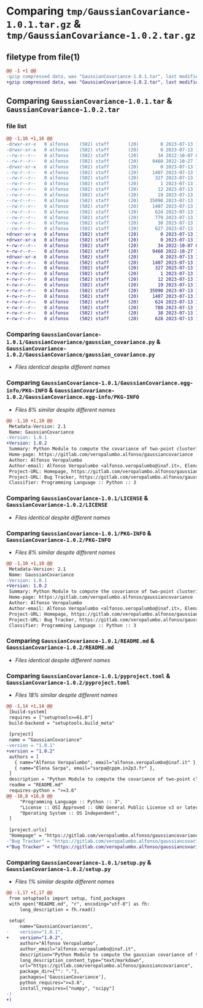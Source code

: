 # Comparing `tmp/GaussianCovariance-1.0.1.tar.gz` & `tmp/GaussianCovariance-1.0.2.tar.gz`

## filetype from file(1)

```diff
@@ -1 +1 @@
-gzip compressed data, was "GaussianCovariance-1.0.1.tar", last modified: Thu Jul 13 18:13:59 2023, max compression
+gzip compressed data, was "GaussianCovariance-1.0.2.tar", last modified: Thu Jul 13 18:47:47 2023, max compression
```

## Comparing `GaussianCovariance-1.0.1.tar` & `GaussianCovariance-1.0.2.tar`

### file list

```diff
@@ -1,16 +1,16 @@
-drwxr-xr-x   0 alfonso    (502) staff       (20)        0 2023-07-13 18:13:59.425599 GaussianCovariance-1.0.1/
-drwxr-xr-x   0 alfonso    (502) staff       (20)        0 2023-07-13 18:13:59.410663 GaussianCovariance-1.0.1/GaussianCovariance/
--rw-r--r--   0 alfonso    (502) staff       (20)       34 2022-10-07 09:25:24.000000 GaussianCovariance-1.0.1/GaussianCovariance/__init__.py
--rw-r--r--   0 alfonso    (502) staff       (20)     9460 2022-10-27 12:00:21.000000 GaussianCovariance-1.0.1/GaussianCovariance/gaussian_covariance.py
-drwxr-xr-x   0 alfonso    (502) staff       (20)        0 2023-07-13 18:13:59.418925 GaussianCovariance-1.0.1/GaussianCovariance.egg-info/
--rw-r--r--   0 alfonso    (502) staff       (20)     1407 2023-07-13 18:13:59.000000 GaussianCovariance-1.0.1/GaussianCovariance.egg-info/PKG-INFO
--rw-r--r--   0 alfonso    (502) staff       (20)      327 2023-07-13 18:13:59.000000 GaussianCovariance-1.0.1/GaussianCovariance.egg-info/SOURCES.txt
--rw-r--r--   0 alfonso    (502) staff       (20)        1 2023-07-13 18:13:59.000000 GaussianCovariance-1.0.1/GaussianCovariance.egg-info/dependency_links.txt
--rw-r--r--   0 alfonso    (502) staff       (20)       12 2023-07-13 18:13:59.000000 GaussianCovariance-1.0.1/GaussianCovariance.egg-info/requires.txt
--rw-r--r--   0 alfonso    (502) staff       (20)       19 2023-07-13 18:13:59.000000 GaussianCovariance-1.0.1/GaussianCovariance.egg-info/top_level.txt
--rw-r--r--   0 alfonso    (502) staff       (20)    35098 2023-07-13 17:55:33.000000 GaussianCovariance-1.0.1/LICENSE
--rw-r--r--   0 alfonso    (502) staff       (20)     1407 2023-07-13 18:13:59.422353 GaussianCovariance-1.0.1/PKG-INFO
--rw-r--r--   0 alfonso    (502) staff       (20)      624 2023-07-13 17:55:33.000000 GaussianCovariance-1.0.1/README.md
--rw-r--r--   0 alfonso    (502) staff       (20)      779 2023-07-13 18:13:39.000000 GaussianCovariance-1.0.1/pyproject.toml
--rw-r--r--   0 alfonso    (502) staff       (20)       38 2023-07-13 18:13:59.426015 GaussianCovariance-1.0.1/setup.cfg
--rw-r--r--   0 alfonso    (502) staff       (20)      627 2023-07-13 18:13:41.000000 GaussianCovariance-1.0.1/setup.py
+drwxr-xr-x   0 alfonso    (502) staff       (20)        0 2023-07-13 18:47:47.223763 GaussianCovariance-1.0.2/
+drwxr-xr-x   0 alfonso    (502) staff       (20)        0 2023-07-13 18:47:47.220701 GaussianCovariance-1.0.2/GaussianCovariance/
+-rw-r--r--   0 alfonso    (502) staff       (20)       34 2022-10-07 09:25:24.000000 GaussianCovariance-1.0.2/GaussianCovariance/__init__.py
+-rw-r--r--   0 alfonso    (502) staff       (20)     9460 2022-10-27 12:00:21.000000 GaussianCovariance-1.0.2/GaussianCovariance/gaussian_covariance.py
+drwxr-xr-x   0 alfonso    (502) staff       (20)        0 2023-07-13 18:47:47.222995 GaussianCovariance-1.0.2/GaussianCovariance.egg-info/
+-rw-r--r--   0 alfonso    (502) staff       (20)     1407 2023-07-13 18:47:47.000000 GaussianCovariance-1.0.2/GaussianCovariance.egg-info/PKG-INFO
+-rw-r--r--   0 alfonso    (502) staff       (20)      327 2023-07-13 18:47:47.000000 GaussianCovariance-1.0.2/GaussianCovariance.egg-info/SOURCES.txt
+-rw-r--r--   0 alfonso    (502) staff       (20)        1 2023-07-13 18:47:47.000000 GaussianCovariance-1.0.2/GaussianCovariance.egg-info/dependency_links.txt
+-rw-r--r--   0 alfonso    (502) staff       (20)       12 2023-07-13 18:47:47.000000 GaussianCovariance-1.0.2/GaussianCovariance.egg-info/requires.txt
+-rw-r--r--   0 alfonso    (502) staff       (20)       19 2023-07-13 18:47:47.000000 GaussianCovariance-1.0.2/GaussianCovariance.egg-info/top_level.txt
+-rw-r--r--   0 alfonso    (502) staff       (20)    35098 2023-07-13 17:55:33.000000 GaussianCovariance-1.0.2/LICENSE
+-rw-r--r--   0 alfonso    (502) staff       (20)     1407 2023-07-13 18:47:47.223421 GaussianCovariance-1.0.2/PKG-INFO
+-rw-r--r--   0 alfonso    (502) staff       (20)      624 2023-07-13 17:55:33.000000 GaussianCovariance-1.0.2/README.md
+-rw-r--r--   0 alfonso    (502) staff       (20)      780 2023-07-13 18:45:10.000000 GaussianCovariance-1.0.2/pyproject.toml
+-rw-r--r--   0 alfonso    (502) staff       (20)       38 2023-07-13 18:47:47.223886 GaussianCovariance-1.0.2/setup.cfg
+-rw-r--r--   0 alfonso    (502) staff       (20)      628 2023-07-13 18:45:00.000000 GaussianCovariance-1.0.2/setup.py
```

### Comparing `GaussianCovariance-1.0.1/GaussianCovariance/gaussian_covariance.py` & `GaussianCovariance-1.0.2/GaussianCovariance/gaussian_covariance.py`

 * *Files identical despite different names*

### Comparing `GaussianCovariance-1.0.1/GaussianCovariance.egg-info/PKG-INFO` & `GaussianCovariance-1.0.2/GaussianCovariance.egg-info/PKG-INFO`

 * *Files 8% similar despite different names*

```diff
@@ -1,10 +1,10 @@
 Metadata-Version: 2.1
 Name: GaussianCovariance
-Version: 1.0.1
+Version: 1.0.2
 Summary: Python Module to compute the covariance of two-point clustering statistics
 Home-page: https://gitlab.com/veropalumbo.alfonso/gaussiancovariance
 Author: Alfonso Veropalumbo
 Author-email: Alfonso Veropalumbo <alfonso.veropalumbo@inaf.it>, Elena Sarpa <sarpa@cppm.in2p3.fr>
 Project-URL: Homepage, https://gitlab.com/veropalumbo.alfonso/gaussiancovariance/
 Project-URL: Bug Tracker, https://gitlab.com/veropalumbo.alfonso/gaussiancovariance/issues
 Classifier: Programming Language :: Python :: 3
```

### Comparing `GaussianCovariance-1.0.1/LICENSE` & `GaussianCovariance-1.0.2/LICENSE`

 * *Files identical despite different names*

### Comparing `GaussianCovariance-1.0.1/PKG-INFO` & `GaussianCovariance-1.0.2/PKG-INFO`

 * *Files 8% similar despite different names*

```diff
@@ -1,10 +1,10 @@
 Metadata-Version: 2.1
 Name: GaussianCovariance
-Version: 1.0.1
+Version: 1.0.2
 Summary: Python Module to compute the covariance of two-point clustering statistics
 Home-page: https://gitlab.com/veropalumbo.alfonso/gaussiancovariance
 Author: Alfonso Veropalumbo
 Author-email: Alfonso Veropalumbo <alfonso.veropalumbo@inaf.it>, Elena Sarpa <sarpa@cppm.in2p3.fr>
 Project-URL: Homepage, https://gitlab.com/veropalumbo.alfonso/gaussiancovariance/
 Project-URL: Bug Tracker, https://gitlab.com/veropalumbo.alfonso/gaussiancovariance/issues
 Classifier: Programming Language :: Python :: 3
```

### Comparing `GaussianCovariance-1.0.1/README.md` & `GaussianCovariance-1.0.2/README.md`

 * *Files identical despite different names*

### Comparing `GaussianCovariance-1.0.1/pyproject.toml` & `GaussianCovariance-1.0.2/pyproject.toml`

 * *Files 18% similar despite different names*

```diff
@@ -1,14 +1,14 @@
 [build-system]
 requires = ["setuptools>=61.0"]
 build-backend = "setuptools.build_meta"
 
 [project]
 name = "GaussianCovariance"
-version = "1.0.1"
+version = "1.0.2"
 authors = [
   { name="Alfonso Veropalumbo", email="alfonso.veropalumbo@inaf.it" },
   { name="Elena Sarpa", email="sarpa@cppm.in2p3.fr" },
 ]
 description = "Python Module to compute the covariance of two-point clustering statistics"
 readme = "README.md"
 requires-python = ">=3.6"
@@ -16,8 +16,8 @@
     "Programming Language :: Python :: 3",
     "License :: OSI Approved :: GNU General Public License v3 or later (GPLv3+)",
     "Operating System :: OS Independent",
 ]
 
 [project.urls]
 "Homepage" = "https://gitlab.com/veropalumbo.alfonso/gaussiancovariance/"
-"Bug Tracker" = "https://gitlab.com/veropalumbo.alfonso/gaussiancovariance/issues"
+"Bug Tracker" = "https://gitlab.com/veropalumbo.alfonso/gaussiancovariance/issues"
```

### Comparing `GaussianCovariance-1.0.1/setup.py` & `GaussianCovariance-1.0.2/setup.py`

 * *Files 1% similar despite different names*

```diff
@@ -1,17 +1,17 @@
 from setuptools import setup, find_packages
 with open("README.md", "r", encoding="utf-8") as fh:
     long_description = fh.read()
 
 setup(
     name="GaussianCovariances",
-    version="1.0.1",
+    version="1.0.2",
     author="Alfonso Veropalumbo",
     author_email="alfonso.veropalumbo@inaf.it",
     description="Python Module to compute the gaussian covariance of two-point clustering probes.",
     long_description_content_type="text/markdown",
     url="https://gitlab.com/veropalumbo.alfonso/gaussiancovariance",
     package_dir={"": "."},
     packages=['GaussianCovariance'],
     python_requires=">=3.6",
     install_requires=["numpy", "scipy"]
-)
+)
```

